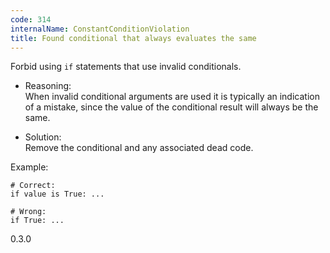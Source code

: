 ```yaml
---
code: 314
internalName: ConstantConditionViolation
title: Found conditional that always evaluates the same
---
```


Forbid using `if` statements that use invalid conditionals.

  - Reasoning:  
    When invalid conditional arguments are used it is typically an
    indication of a mistake, since the value of the conditional result
    will always be the same.

  - Solution:  
    Remove the conditional and any associated dead code.

Example:

    # Correct:
    if value is True: ...
    
    # Wrong:
    if True: ...

<div class="versionadded">

0.3.0

</div>